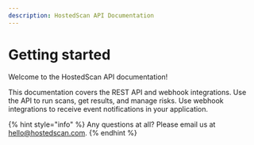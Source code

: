 ```yaml
---
description: HostedScan API Documentation
---
```


# Getting started

Welcome to the HostedScan API documentation!

This documentation covers the REST API and webhook integrations. Use the API to run scans, get results, and manage risks. Use webhook integrations to receive event notifications in your application.



{% hint style="info" %}
Any questions at all? Please email us at [hello@hostedscan.com](mailto:hello@hostedscan.com).
{% endhint %}



